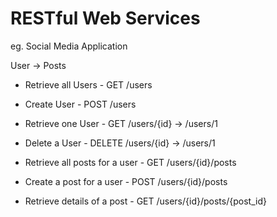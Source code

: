 # RESTful Web Services


eg. Social Media Application

User -> Posts

- Retrieve all Users 	- GET  /users
- Create User 			- POST /users
- Retrieve one User 	- GET  /users/{id} -> /users/1
- Delete a User 		- DELETE /users/{id} -> /users/1

- Retrieve all posts for a user  - GET /users/{id}/posts
- Create a post for a user       - POST /users/{id}/posts
- Retrieve details of a post     - GET /users/{id}/posts/{post_id}